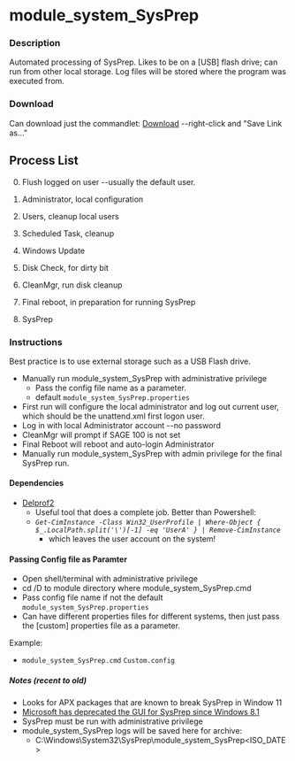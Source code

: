 # module_system_SysPrep


### Description

Automated processing of SysPrep.
Likes to be on a [USB] flash drive; can run from other local storage.
Log files will be stored where the program was executed from.


### Download

Can download just the commandlet:
[Download](https://raw.githubusercontent.com/DavidGeeraerts/module_system_SysPrep/main/module_system_SysPrep.cmd) --right-click and "Save Link as..."


## Process List

0. Flush logged on user --usually the default user.

1. Administrator, local configuration

2. Users, cleanup local users

3. Scheduled Task, cleanup

4. Windows Update

5. Disk Check, for dirty bit

6. CleanMgr, run disk cleanup

7. Final reboot, in preparation for running SysPrep

8. SysPrep


### Instructions

Best practice is to use external storage such as a USB Flash drive.

- Manually run module\_system\_SysPrep with administrative privilege
	- Pass the config file name as a parameter.
	- default `module_system_SysPrep.properties`
- First run will configure the local administrator and log out current user, which should be the unattend.xml first logon user.
- Log in with local Administrator account --no password 
- CleanMgr will prompt if SAGE 100 is not set
- Final Reboot will reboot and auto-login Administrator
- Manually run module_system_SysPrep with admin privilege for the final SysPrep run.


#### Dependencies

- [Delprof2](https://helgeklein.com/free-tools/delprof2-user-profile-deletion-tool/)
	- Useful tool that does a complete job. Better than Powershell:
	- *`Get-CimInstance -Class Win32_UserProfile | Where-Object { $_.LocalPath.split('\')[-1] -eq 'UserA' } | Remove-CimInstance`*
		- which leaves the user account on the system!

#### Passing Config file as Paramter

- Open shell/terminal with administrative privilege
- cd /D to module directory where module_system_SysPrep.cmd
- Pass config file name if not the default `module_system_SysPrep.properties`
- Can have different properties files for different systems, then just pass the [custom] properties file as a parameter.


Example:

- `module_system_SysPrep.cmd` `Custom.config`


##### Notes (recent to old)

- Looks for APX packages that are known to break SysPrep in Window 11
- [Microsoft has deprecated the GUI for SysPrep since Windows 8.1](https://docs.microsoft.com/en-us/windows-hardware/manufacture/desktop/sysprep--system-preparation--overview) 
- SysPrep must be run with administrative privilege  
- module_system_SysPrep logs will be saved here for archive:
	- C:\Windows\System32\SysPrep\module_system_SysPrep\<ISO_DATE>
